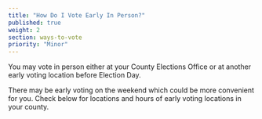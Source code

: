 ```yaml
---
title: "How Do I Vote Early In Person?"
published: true
weight: 2
section: ways-to-vote
priority: "Minor"
---
```

You may vote in person either at your County Elections Office or at another early voting location before Election Day. 

There may be early voting on the weekend which could be more convenient for you.  Check below for locations and hours of early voting locations in your county. 
